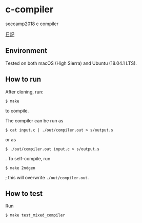 # c-compiler
seccamp2018 c compiler

[日記](https://github.com/hsjoihs/c-compiler/blob/master/misc/diary.md)

## Environment

Tested on both macOS (High Sierra) and Ubuntu (18.04.1 LTS).

## How to run

After cloning, run:

```
$ make
```

to compile.

The compiler can be run as 

```
$ cat input.c | ./out/compiler.out > s/output.s
```

or as

```
$ ./out/compiler.out input.c > s/output.s
```

. To self-compile, run 

```
$ make 2ndgen
```

; this will overwrite `./out/compiler.out`.

## How to test

Run

```
$ make test_mixed_compiler
```

